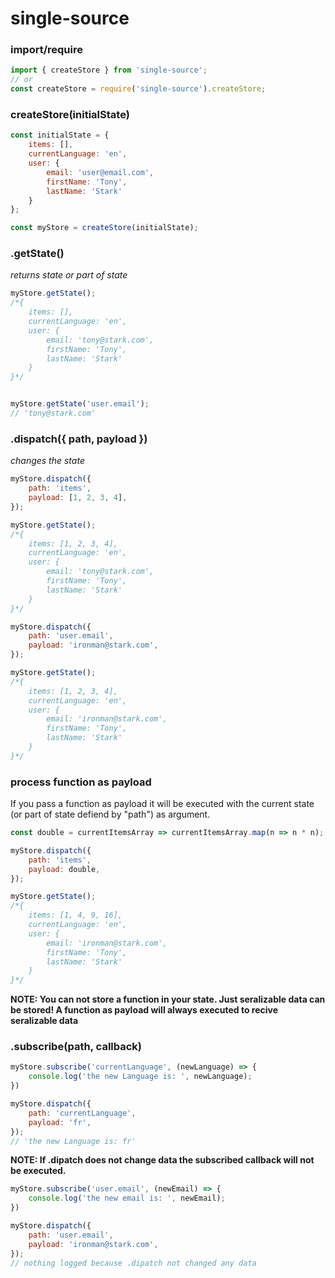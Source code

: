 # single-source


### import/require
```js
import { createStore } from 'single-source';
// or
const createStore = require('single-source').createStore;
```
### createStore(initialState)
```js
const initialState = {
    items: [],
    currentLanguage: 'en',
    user: {
        email: 'user@email.com',
        firstName: 'Tony',
        lastName: 'Stark'
    }
};

const myStore = createStore(initialState);
```


### .getState()
_returns state or part of state_
```js
myStore.getState();
/*{
    items: [],
    currentLanguage: 'en',
    user: {
        email: 'tony@stark.com',
        firstName: 'Tony',
        lastName: 'Stark'
    }
}*/


myStore.getState('user.email');
// 'tony@stark.com'

```


### .dispatch({ path, payload })
_changes the state_
```js
myStore.dispatch({
	path: 'items',
    payload: [1, 2, 3, 4],
});

myStore.getState();
/*{
    items: [1, 2, 3, 4],
    currentLanguage: 'en',
    user: {
        email: 'tony@stark.com',
        firstName: 'Tony',
        lastName: 'Stark'
    }
}*/

myStore.dispatch({
	path: 'user.email',
    payload: 'ironman@stark.com',
});

myStore.getState();
/*{
    items: [1, 2, 3, 4],
    currentLanguage: 'en',
    user: {
        email: 'ironman@stark.com',
        firstName: 'Tony',
        lastName: 'Stark'
    }
}*/
```
### __process function as payload__

If you pass a function as payload it will be executed with the current state (or part of state defiend by "path") as argument.
```js
const double = currentItemsArray => currentItemsArray.map(n => n * n);

myStore.dispatch({
	path: 'items',
    payload: double,
});

myStore.getState();
/*{
    items: [1, 4, 9, 16],
    currentLanguage: 'en',
    user: {
        email: 'ironman@stark.com',
        firstName: 'Tony',
        lastName: 'Stark'
    }
}*/
```
**NOTE: You can not store a function in your state. Just seralizable data can be stored! A function as payload will always executed to recive seralizable data**



### .subscribe(path, callback)
```js
myStore.subscribe('currentLanguage', (newLanguage) => {
	console.log('the new Language is: ', newLanguage);
})

myStore.dispatch({
	path: 'currentLanguage',
    payload: 'fr',
});
// 'the new Language is: fr'
```
**NOTE: If .dipatch does not change data the subscribed callback will not be executed.**
```js
myStore.subscribe('user.email', (newEmail) => {
	console.log('the new email is: ', newEmail);
})

myStore.dispatch({
	path: 'user.email',
    payload: 'ironman@stark.com',
});
// nothing logged because .dipatch not changed any data
```
